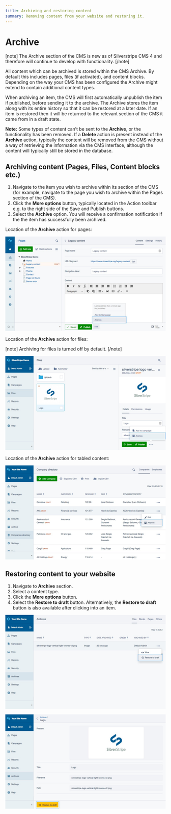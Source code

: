 ```yaml
---
title: Archiving and restoring content
summary: Removing content from your website and restoring it.
---
```


# Archive

[note]
The Archive section of the CMS is new as of Silverstripe CMS 4 and therefore will continue to develop with functionality.
[/note]

All content which can be archived is stored within the CMS Archive. By default this includes pages, files (if activated), and content blocks. Depending on the way your CMS has been configured the Archive might extend to contain additional content types.

When archiving an item, the CMS will first automatically unpublish the item if published, before sending it to the archive. The Archive stores the item along with its entire history so that it can be restored at a later date. If an item is restored then it will be returned to the relevant section of the CMS it came from in a draft state.

**Note:** Some types of content can’t be sent to the **Archive**, or the functionality has been removed. If a **Delete** action is present instead of the **Archive** action, typically the content will be removed from the CMS without a way of retrieving the information via the CMS interface, although the content will typically still be stored in the database.

## Archiving content (Pages, Files, Content blocks etc.)

1. Navigate to the item you wish to archive within its section of the CMS (for example, navigate to the page you wish to archive within the Pages section of the CMS).
2. Click the **More options** button, typically located in the Action toolbar e.g. to the right side of the Save and Publish buttons.
3. Select the **Archive** option. You will receive a confirmation notification if the the item has successfully been archived.

Location of the **Archive** action for pages:

![Archiving a page](../_images/archive-page.png)

Location of the **Archive** action for files:

[note]
Archiving for files is turned off by default.
[/note]

![Archiving in the files section](../_images/archive-file.png)

Location of the **Archive** action for tabled content:

![Archiving a gridfield item](../_images/gridfield-archive.png)

## Restoring content to your website

1. Navigate to **Archive** section.
2. Select a content type.
3. Click the **More options** button.
4. Select the **Restore to draft** button. Alternatively, the **Restore to draft** button is also available after clicking into an item.

![Restoring an archived page](../_images/archive-restore.png)

![Restoring an archived item](../_images/restore-page.png)
